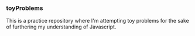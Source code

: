 ### toyProblems

This is a practice repository where I'm attempting toy problems for the sake of furthering my understanding of Javascript. 
